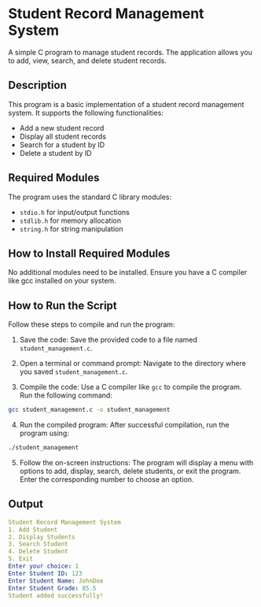 # Student Record Management System
A simple C program to manage student records. The application allows you to add, view, search, and delete student records.

## Description
This program is a basic implementation of a student record management system. It supports the following functionalities:

- Add a new student record
- Display all student records
- Search for a student by ID
- Delete a student by ID

## Required Modules
The program uses the standard C library modules:

- `stdio.h` for input/output functions
- `stdlib.h` for memory allocation
- `string.h` for string manipulation

## How to Install Required Modules
No additional modules need to be installed. Ensure you have a C compiler like gcc installed on your system.

## How to Run the Script
Follow these steps to compile and run the program:

1. Save the code: Save the provided code to a file named `student_management.c`.

2. Open a terminal or command prompt: Navigate to the directory where you saved `student_management.c`.

3. Compile the code: Use a C compiler like `gcc` to compile the program. Run the following command:
```bash 
gcc student_management.c -o student_management
```
4. Run the compiled program: After successful compilation, run the program using:
```bash 
./student_management
```
5. Follow the on-screen instructions: The program will display a menu with options to add, display, search, delete students, or exit the program. Enter the corresponding number to choose an option.

## Output
```yaml
Student Record Management System
1. Add Student
2. Display Students
3. Search Student
4. Delete Student
5. Exit
Enter your choice: 1
Enter Student ID: 123
Enter Student Name: JohnDoe
Enter Student Grade: 85.5
Student added successfully!
```
